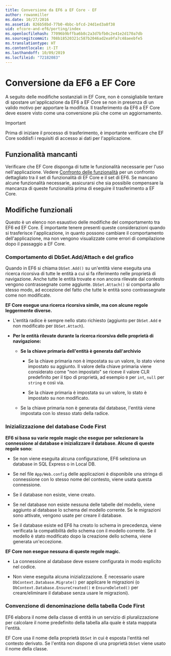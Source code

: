 ```yaml
---
title: Conversione da EF6 a EF Core - EF
author: rowanmiller
ms.date: 10/27/2016
ms.assetid: 826b58bd-77b0-4bbc-bfcd-24d1ed3a8f38
uid: efcore-and-ef6/porting/index
ms.openlocfilehash: 77096b9bffba6b8c2a3d7bfb0c2e41e2d170a7db
ms.sourcegitcommit: 708b18520321c587b2046ad2ea9fa7c48aeebfe5
ms.translationtype: HT
ms.contentlocale: it-IT
ms.lasthandoff: 10/09/2019
ms.locfileid: "72182083"
---
```

# <a name="porting-from-ef6-to-ef-core"></a>Conversione da EF6 a EF Core

A seguito delle modifiche sostanziali in EF Core, non è consigliabile tentare di spostare un'applicazione da EF6 a EF Core se non in presenza di un valido motivo per apportare la modifica.
Il trasferimento da EF6 a EF Core deve essere visto come una conversione più che come un aggiornamento.

> [!IMPORTANT]
> Prima di iniziare il processo di trasferimento, è importante verificare che EF Core soddisfi i requisiti di accesso ai dati per l'applicazione.

## <a name="missing-features"></a>Funzionalità mancanti

Verificare che EF Core disponga di tutte le funzionalità necessarie per l'uso nell'applicazione. Vedere [Confronto delle funzionalità](xref:efcore-and-ef6/index) per un confronto dettagliato tra il set di funzionalità di EF Core e il set di EF6. Se mancano alcune funzionalità necessarie, assicurarsi che sia possibile compensare la mancanza di queste funzionalità prima di eseguire il trasferimento a EF Core.

## <a name="behavior-changes"></a>Modifiche funzionali

Questo è un elenco non esaustivo delle modifiche del comportamento tra EF6 ed EF Core. È importante tenere presenti queste considerazioni quando si trasferisce l'applicazione, in quanto possono cambiare il comportamento dell'applicazione, ma non vengono visualizzate come errori di compilazione dopo il passaggio a EF Core.

### <a name="dbsetaddattach-and-graph-behavior"></a>Comportamento di DbSet.Add/Attach e del grafico

Quando in EF6 si chiama `DbSet.Add()` su un'entità viene eseguita una ricerca ricorsiva di tutte le entità a cui si fa riferimento nelle proprietà di navigazione. Anche tutte le entità trovate e non ancora rilevate dal contesto vengono contrassegnate come aggiunte. `DbSet.Attach()` si comporta allo stesso modo, ad eccezione del fatto che tutte le entità sono contrassegnate come non modificate.

**EF Core esegue una ricerca ricorsiva simile, ma con alcune regole leggermente diverse.**

*  L'entità radice è sempre nello stato richiesto (aggiunto per `DbSet.Add` e non modificato per `DbSet.Attach`).

*  **Per le entità rilevate durante la ricerca ricorsiva delle proprietà di navigazione:**

    *  **Se la chiave primaria dell'entità è generata dall'archivio**

        * Se la chiave primaria non è impostata su un valore, lo stato viene impostato su aggiunto. Il valore della chiave primaria viene considerato come "non impostato" se riceve il valore CLR predefinito per il tipo di proprietà, ad esempio `0` per `int`, `null` per `string` e così via.

        * Se la chiave primaria è impostata su un valore, lo stato è impostato su non modificato.

    *  Se la chiave primaria non è generata dal database, l'entità viene impostata con lo stesso stato della radice.

### <a name="code-first-database-initialization"></a>Inizializzazione del database Code First

**EF6 si basa su varie regole magic che esegue per selezionare la connessione al database e inizializzare il database. Alcune di queste regole sono:**

* Se non viene eseguita alcuna configurazione, EF6 seleziona un database in SQL Express o in Local DB.

* Se nel file `App/Web.config` delle applicazioni è disponibile una stringa di connessione con lo stesso nome del contesto, viene usata questa connessione.

* Se il database non esiste, viene creato.

* Se nel database non esiste nessuna delle tabelle del modello, viene aggiunto al database lo schema del modello corrente. Se le migrazioni sono attivate, vengono usate per creare il database.

* Se il database esiste ed EF6 ha creato lo schema in precedenza, viene verificata la compatibilità dello schema con il modello corrente. Se il modello è stato modificato dopo la creazione dello schema, viene generata un'eccezione.

**EF Core non esegue nessuna di queste regole magic.**

* La connessione al database deve essere configurata in modo esplicito nel codice.

* Non viene eseguita alcuna inizializzazione. È necessario usare `DbContext.Database.Migrate()` per applicare le migrazioni (o `DbContext.Database.EnsureCreated()` e `EnsureDeleted()` per creare/eliminare il database senza usare le migrazioni).

### <a name="code-first-table-naming-convention"></a>Convenzione di denominazione della tabella Code First

EF6 elabora il nome della classe di entità in un servizio di pluralizzazione per calcolare il nome predefinito della tabella alla quale è stata mappata l'entità.

EF Core usa il nome della proprietà `DbSet` in cui è esposta l'entità nel contesto derivato. Se l'entità non dispone di una proprietà `DbSet` viene usato il nome della classe.
